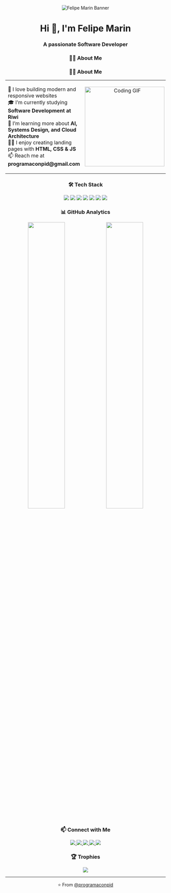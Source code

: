 <!-- Banner de bienvenida -->
<p align="center">
  <img src="https://user-images.githubusercontent.com/5713670/87202985-820dcb80-c2b6-11ea-9f56-7ec461c497c3.gif" alt="Felipe Marin Banner"/>
</p>

<!-- Título de presentación -->
<h1 align="center">Hi 👋, I'm Felipe Marin</h1>
<h3 align="center">A passionate Software Developer</h3>

<!-- About Me -->
<h3 align="center">🧑‍💻 About Me</h3>

<h3 align="center">🧑‍💻 About Me</h3>

<table align="center">
  <tr>
    <td width="55%" valign="top" align="left">
      <p>
        💬 I love building modern and responsive websites <br>
        🎓 I’m currently studying <strong>Software Development at Riwi</strong> <br>
        🌱 I’m learning more about <strong>AI, Systems Design, and Cloud Architecture</strong> <br>
        👨‍💻 I enjoy creating landing pages with <strong>HTML, CSS & JS</strong> <br>
        📫 Reach me at <strong>programaconpid@gmail.com</strong>
      </p>
    </td>
    <td width="45%" align="center">
      <img src="https://media.giphy.com/media/CrFLL3CnRpw5ddlBMm/giphy.gif" width="250px" alt="Coding GIF">
    </td>
  </tr>
</table>

<!-- Tech Stack -->
<h3 align="center">🛠 Tech Stack</h3>

<p align="center">
  <img src="https://img.shields.io/badge/-HTML-E34F26?style=flat&logo=html5&logoColor=white"/>
  <img src="https://img.shields.io/badge/-CSS-1572B6?style=flat&logo=css3"/>
  <img src="https://img.shields.io/badge/-JavaScript-F7DF1E?style=flat&logo=javascript&logoColor=black"/>
  <img src="https://img.shields.io/badge/-Node.js-339933?style=flat&logo=node.js&logoColor=white"/>
  <img src="https://img.shields.io/badge/-Python-3776AB?style=flat&logo=python&logoColor=white"/>
  <img src="https://img.shields.io/badge/-Git-F05032?style=flat&logo=git&logoColor=white"/>
  <img src="https://img.shields.io/badge/-GitHub-181717?style=flat&logo=github"/>
</p>

<!-- GitHub Analytics -->
<h3 align="center">📊 GitHub Analytics</h3>

<p align="center">
  <img src="https://github-readme-stats.vercel.app/api?username=programaconpid&show_icons=true&theme=default" width="48%" />
  <img src="https://github-readme-streak-stats.herokuapp.com/?user=programaconpid&theme=default" width="48%" />
</p>

<!-- Redes Sociales -->
<h3 align="center">📫 Connect with Me</h3>

<p align="center">
  <a href="https://twitter.com/TU_USUARIO" target="_blank">
    <img src="https://img.shields.io/badge/Twitter-1DA1F2?style=for-the-badge&logo=twitter&logoColor=white" />
  </a>
  <a href="https://linkedin.com/in/TU_USUARIO" target="_blank">
    <img src="https://img.shields.io/badge/LinkedIn-0077B5?style=for-the-badge&logo=linkedin&logoColor=white" />
  </a>
  <a href="https://instagram.com/TU_USUARIO" target="_blank">
    <img src="https://img.shields.io/badge/Instagram-E4405F?style=for-the-badge&logo=instagram&logoColor=white" />
  </a>
  <a href="https://facebook.com/TU_USUARIO" target="_blank">
    <img src="https://img.shields.io/badge/Facebook-1877F2?style=for-the-badge&logo=facebook&logoColor=white" />
  </a>
  <a href="https://TU_PORTAFOLIO.com" target="_blank">
    <img src="https://img.shields.io/badge/Portfolio-000000?style=for-the-badge&logo=About.me&logoColor=white" />
  </a>
</p>

<!-- Trofeos -->
<h3 align="center">🏆 Trophies</h3>

<p align="center">
  <img src="https://github-profile-trophy.vercel.app/?username=programaconpid&theme=flat" />
</p>

<!-- Footer -->
<hr />
<p align="center">⭐️ From <a href="https://github.com/programaconpid">@programaconpid</a></p>

